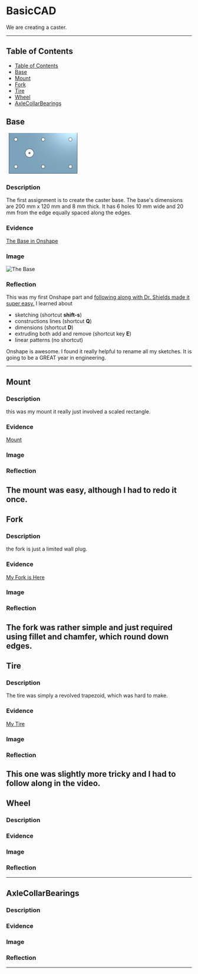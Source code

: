 # BasicCAD

We are creating a caster.

---
## Table of Contents
* [Table of Contents](#Table-of-Contents)
* [Base](#Base)
* [Mount](#Mount)
* [Fork](#Fork)
* [Tire](#Tire)
* [Wheel](#Wheel)
* [AxleCollarBearings](#AxleCollarBearings)

## Base

<img src="Folder/Part.png" alt="The Base" width="200">

### Description

The first assignment is to create the caster base.  The base's dimensions are 200 mm x 120 mm and 8 mm thick.  It has 6 holes 10 mm wide and 20 mm from the edge equally spaced along the edges.

### Evidence
[The Base in Onshape](https://cvilleschools.onshape.com/documents/0d70f655203ca304cb3c5b7d/w/f55603f962f6fc74f5548a68/e/41d730c570a8d75fce9f51b6)

### Image

<img src="images/Base.jpg" alt="The Base" width="200">

### Reflection

This was my first Onshape part and [following along with Dr. Shields made it super easy.](https://www.youtube.com/watch?v=93BFUD-HAG8&feature=emb_title&scrlybrkr=5670f0b4)  I learned about 
* sketching (shortcut **shift-s**)
* constructions lines (shortcut **Q**)
* dimensions (shortcut **D**)
* extruding both add and remove (shortcut key **E**)
* linear patterns (no shortcut)

Onshape is awesome.  I found it really helpful to rename all my sketches.  It is going to be a GREAT year in engineering.

---


## Mount

### Description
this was my mount it really just involved a scaled rectangle.
### Evidence
[Mount](https://cvilleschools.onshape.com/documents/f9267e1b2cd95aa3acaf2426/w/53190cc2c3784edcf9003bfc/e/44e18eaa2b8d3e0239122604)
### Image

### Reflection
The mount was easy, although I had to redo it once.
---


## Fork

### Description
the fork is just a limited wall plug.
### Evidence
[My Fork is Here](https://cvilleschools.onshape.com/documents/f9267e1b2cd95aa3acaf2426/w/53190cc2c3784edcf9003bfc/e/44e18eaa2b8d3e0239122604)
### Image

### Reflection
The fork was rather simple and just required using fillet and chamfer, which round down edges.
---


## Tire

### Description
The tire was simply a revolved trapezoid, which was hard to make.
### Evidence
[My Tire](https://cvilleschools.onshape.com/documents/f9267e1b2cd95aa3acaf2426/w/53190cc2c3784edcf9003bfc/e/44e18eaa2b8d3e0239122604)
### Image

### Reflection
This one was slightly more tricky and I had to follow along in the video.
---


## Wheel

### Description

### Evidence

### Image

### Reflection

---


## AxleCollarBearings

### Description

### Evidence

### Image

### Reflection

---








